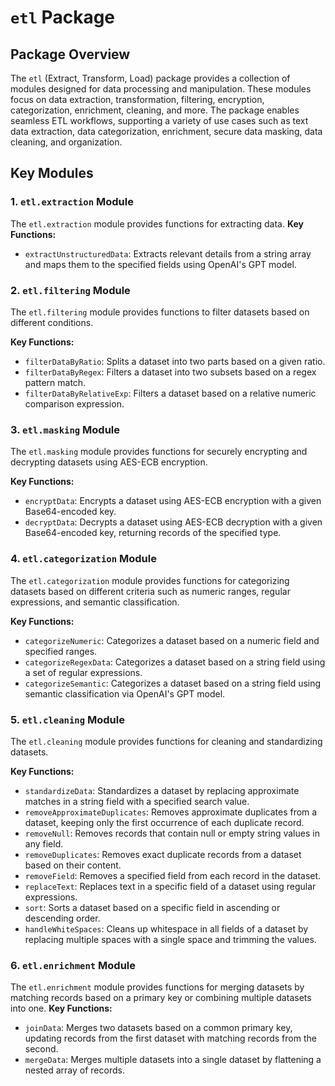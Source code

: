 # `etl` Package

## Package Overview

The `etl` (Extract, Transform, Load) package provides a collection of modules designed for data processing and manipulation. These modules focus on data extraction, transformation, filtering, encryption, categorization, enrichment, cleaning, and more. The package enables seamless ETL workflows, supporting a variety of use cases such as text data extraction, data categorization, enrichment, secure data masking, data cleaning, and organization.

## Key Modules

### 1. `etl.extraction` Module
The `etl.extraction` module provides functions for extracting data.
**Key Functions:**
- `extractUnstructuredData`: Extracts relevant details from a string array and maps them to the specified fields using OpenAI's GPT model.

### 2. `etl.filtering` Module
The `etl.filtering` module provides functions to filter datasets based on different conditions.

**Key Functions:**
- `filterDataByRatio`: Splits a dataset into two parts based on a given ratio.
- `filterDataByRegex`: Filters a dataset into two subsets based on a regex pattern match.
- `filterDataByRelativeExp`: Filters a dataset based on a relative numeric comparison expression.

### 3. `etl.masking` Module
The `etl.masking` module provides functions for securely encrypting and decrypting datasets using AES-ECB encryption. 

**Key Functions:**
- `encryptData`: Encrypts a dataset using AES-ECB encryption with a given Base64-encoded key.
- `decryptData`: Decrypts a dataset using AES-ECB decryption with a given Base64-encoded key, returning records of the specified type.

### 4. `etl.categorization` Module
The `etl.categorization` module provides functions for categorizing datasets based on different criteria such as numeric ranges, regular expressions, and semantic classification. 

**Key Functions:**
- `categorizeNumeric`: Categorizes a dataset based on a numeric field and specified ranges.
- `categorizeRegexData`: Categorizes a dataset based on a string field using a set of regular expressions.
- `categorizeSemantic`: Categorizes a dataset based on a string field using semantic classification via OpenAI's GPT model.

### 5. `etl.cleaning` Module
The `etl.cleaning` module provides functions for cleaning and standardizing datasets. 

**Key Functions:**
- `standardizeData`: Standardizes a dataset by replacing approximate matches in a string field with a specified search value.
- `removeApproximateDuplicates`: Removes approximate duplicates from a dataset, keeping only the first occurrence of each duplicate record.
- `removeNull`: Removes records that contain null or empty string values in any field.
- `removeDuplicates`: Removes exact duplicate records from a dataset based on their content.
- `removeField`: Removes a specified field from each record in the dataset.
- `replaceText`: Replaces text in a specific field of a dataset using regular expressions.
- `sort`: Sorts a dataset based on a specific field in ascending or descending order.
- `handleWhiteSpaces`: Cleans up whitespace in all fields of a dataset by replacing multiple spaces with a single space and trimming the values.

### 6. `etl.enrichment` Module
The `etl.enrichment` module provides functions for merging datasets by matching records based on a primary key or combining multiple datasets into one. 
**Key Functions:**
- `joinData`: Merges two datasets based on a common primary key, updating records from the first dataset with matching records from the second.
- `mergeData`: Merges multiple datasets into a single dataset by flattening a nested array of records.


